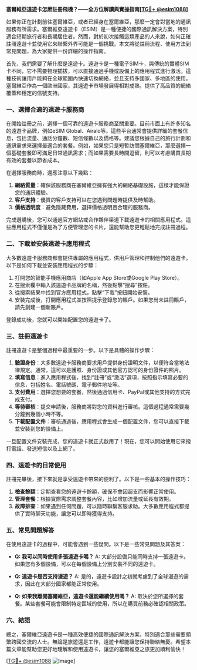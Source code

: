 **塞爾維亞遠遊卡怎麽註冊飛機？——全方位解讀與實操指南[[TG💪+ @esim1088](https://t.me/s/esim1088)]**

如果你正在計劃前往塞爾維亞，或者已經身在塞爾維亞，那麼一定會對當地的通訊服務有所需求。塞爾維亞遠遊卡（ESIM）是一種便捷的國際通訊解決方案，特別適合短期旅行者和長期居住者。然而，對於初次接觸這類產品的人來說，如何正確註冊遠遊卡並使用它來聯繫外界可能是一個挑戰。本文將從註冊流程、使用方法到常見問題，為大家提供一份詳細的操作指南。

首先，我們需要了解什麼是遠遊卡。遠遊卡是一種電子SIM卡，與傳統的實體SIM卡不同，它不需要物理插拔，可以直接通過手機或設備上的應用程式進行激活。這種技術讓用戶能夠在全球範圍內快速切換網絡，並且支持多國家、多地區的使用。塞爾維亞作為一個歐洲國家，其遠遊卡市場發展得相對成熟，提供了高品質的網絡覆蓋和穩定的信號支持。

### 一、選擇合適的遠遊卡服務商

在開始註冊之前，選擇一個可靠的遠遊卡服務商至關重要。目前市面上有許多知名的遠遊卡品牌，例如eSIM Global、Airalo等。這些平台通常會提供詳細的套餐信息，包括流量、通話分鐘數、短信條數以及價格等。建議您根據自己的旅行計劃和通訊需求來選擇最適合的套餐。例如，如果您只是短暫訪問塞爾維亞，那麼選擇一個基礎套餐即可滿足日常通訊需求；而如果需要長時間逗留，則可以考慮購買長期有效的套餐以節省成本。

在選擇服務商時，還應注意以下幾點：

1. **網絡質量**：確保該服務商在塞爾維亞擁有強大的網絡基礎設施，這樣才能保證您的通訊體驗。
2. **客戶支持**：優質的客戶支持可以在您遇到問題時提供及時幫助。
3. **價格透明度**：避免隱藏費用，選擇價格透明且合理的服務商。

完成選購後，您可以通過官方網站或合作夥伴渠道下載遠遊卡的相關應用程式。這些應用程式不僅僅是為了方便管理您的卡片，還能幫助您更輕鬆地完成註冊過程。

### 二、下載並安裝遠遊卡應用程式

大多數遠遊卡服務商都會提供專屬的應用程式，供用戶管理和控制他們的遠遊卡。以下是如何下載並安裝應用程式的步驟：

1. 打開您的智能手機應用商店（如Apple App Store或Google Play Store）。
2. 在搜索欄中輸入該遠遊卡品牌的名稱，然後點擊“搜尋”按鈕。
3. 從搜索結果中找到官方應用程式，點擊“下載”按鈕開始安裝。
4. 安裝完成後，打開應用程式並按照提示登錄您的賬戶。如果您尚未註冊賬戶，請先創建一個新賬戶。

登錄成功後，您就可以開始配置您的遠遊卡了。

### 三、註冊遠遊卡

註冊遠遊卡是整個過程中最重要的一步。以下是具體的操作步驟：

1. **驗證身份**：大多數遠遊卡服務商要求用戶提供身份證明文件，以便符合當地法律規定。通常，這可以是護照、身份證或其他官方認可的身份證件的照片。
2. **填寫信息**：進入應用程式後，找到“註冊”或“激活”選項，按照指示填寫必要的信息，包括姓名、電話號碼、電子郵件地址等。
3. **支付費用**：選擇您想要的套餐，然後通過信用卡、PayPal或其他支持的方式完成支付。
4. **等待審核**：提交申請後，服務商將對您的資料進行審核。這個過程通常需要幾分鐘到幾個小時不等。
5. **下載配置文件**：審核通過後，應用程式會生成一個配置文件，您可以直接下載並安裝到您的設備上。

一旦配置文件安裝完成，您的遠遊卡就正式啟用了！現在，您可以開始使用它來撥打電話、發送短信以及上網了。

### 四、遠遊卡的日常使用

註冊完畢後，接下來就是享受遠遊卡帶來的便利了。以下是一些基本的操作技巧：

1. **檢查餘額**：定期查看您的遠遊卡餘額，確保不會因超支而影響正常使用。
2. **管理套餐**：根據實際需求調整套餐內容，比如增加流量或延長有效期。
3. **故障排查**：如果遇到任何問題，可以隨時聯繫客服求助。大多數應用程式都提供了實時聊天功能，讓您可以即時獲得支持。

### 五、常見問題解答

在使用遠遊卡的過程中，可能會遇到一些疑問。以下是一些常見問題及其答案：

- **Q: 我可以同時使用多張遠遊卡嗎？**
  A: 大部分設備只能同時支持一張遠遊卡。如果您有多個設備，可以在每個設備上分別安裝不同的遠遊卡。

- **Q: 遠遊卡是否支持漫遊？**
  A: 是的，遠遊卡設計之初就考慮到了全球漫遊的需求，因此在大部分國家都能正常使用。

- **Q: 如果我離開塞爾維亞，遠遊卡還能繼續使用嗎？**
  A: 取決於您所選擇的套餐。某些套餐可能會限制特定區域的使用，所以在購買前務必確認相關政策。

### 六、結語

總之，塞爾維亞遠遊卡是一種高效便捷的國際通訊解決方案，特別適合那些需要頻繁跨國交流的人士。無論是旅遊還是工作，遠遊卡都能讓您保持聯絡無憂。希望本篇文章能幫助您更好地理解和使用遠遊卡，讓您的塞爾維亞之旅更加順利愉快！

[[TG💪+ @esim1088](https://t.me/s/esim1088) ![Image](https://i.postimg.cc/4NQfJmqS/Snipaste-2025-05-13-00-14-12.png)]